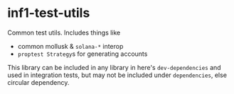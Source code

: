 # inf1-test-utils

Common test utils. Includes things like

- common mollusk & `solana-*` interop
- `proptest Strategy`s for generating accounts

This library can be included in any library in here's `dev-dependencies` and used in integration tests, but may not be included under `dependencies`, else circular dependency.
